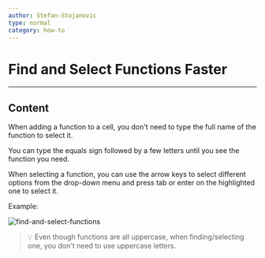 ```yaml
---
author: Stefan-Stojanovic
type: normal
category: how-to
---
```


# Find and Select Functions Faster


---

## Content

When adding a function to a cell, you don't need to type the full name of the function to select it.

You can type the equals sign followed by a few letters until you see the function you need.

When selecting a function, you can use the arrow keys to select different options from the drop-down menu and press tab or enter on the highlighted one to select it.

Example:

![find-and-select-functions](https://img.enkipro.com/f9ff3d081bd5673e91c715a0dd8db19e.gif)

> 💡 Even though functions are all uppercase, when finding/selecting one, you don't need to use uppercase letters.
 
